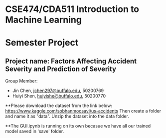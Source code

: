 # CSE474/CDA511 Introduction to Machine Learning
# Semester Project

## Project name: Factors Affecting Accident Severity and Prediction of Severity

Group Member: 
- Jin Chen,    jchen297@buffalo.edu, 50200769
- Huiyi Shen,  huiyishe@buffalo.edu, 50200770   

**Please download the dataset from the link below:
https://www.kaggle.com/sobhanmoosavi/us-accidents
Then create a folder and name it as "data". Unzip the dataset into the data folder.

**The GUI.ipynb is running on its own becasue we have all our trained model saved in 'save' folder. 
